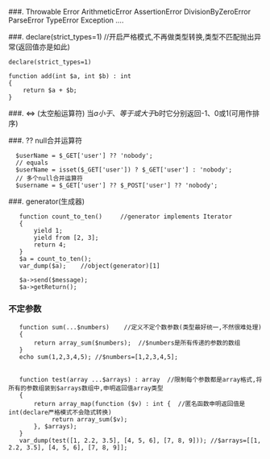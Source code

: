 ###. Throwable
    Error
        ArithmeticError
        AssertionError
        DivisionByZeroError
        ParseError
        TypeError
    Exception
        ....
        
        
###. declare(strict_types=1)  //开启严格模式,不再做类型转换,类型不匹配抛出异常(返回值亦是如此)

    declare(strict_types=1)

    function add(int $a, int $b) : int 
    {
        return $a + $b;
    }


###. <=> (太空船运算符) 当$a小于、等于或大于$b时它分别返回-1、0或1(可用作排序)


###. ?? null合并运算符

      $userName = $_GET['user'] ?? 'nobody';   
      // equals
      $userName = isset($_GET['user']) ? $_GET['user'] : 'nobody';
      // 多个null合并运算符
      $username = $_GET['user'] ?? $_POST['user'] ?? 'nobody';
  
###. generator(生成器)
    
       function count_to_ten()     //generator implements Iterator
       {
           yield 1;
           yield from [2, 3];
           return 4;
       }
       $a = count_to_ten();
       var_dump($a);    //object(generator)[1]
       
       $a->send($message);
       $a->getReturn();
   
### 不定参数
       function sum(...$numbers)    //定义不定个数参数(类型最好统一,不然很难处理)
       {
           return array_sum($numbers);  //$numbers是所有传递的参数的数组
       }
       echo sum(1,2,3,4,5); //$numbers=[1,2,3,4,5];
       
       
       function test(array ...$arrays) : array  //限制每个参数都是array格式,将所有的参数组装到$arrays数组中,申明返回值array类型
       {
           return array_map(function ($v) : int {  //匿名函数申明返回值是int(declare严格模式不会隐式转换)
                return array_sum($v);
           }, $arrays);
       }
       var_dump(test([1, 2.2, 3.5], [4, 5, 6], [7, 8, 9])); //$arrays=[[1, 2.2, 3.5], [4, 5, 6], [7, 8, 9]];
   
   
    